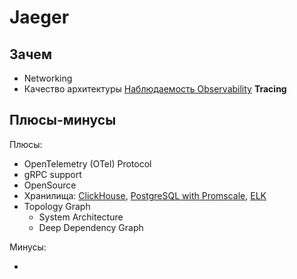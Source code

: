 # Jaeger

## Зачем

- Networking
- Качество архитектуры [Наблюдаемость Observability](../../arch/ability/observability.md) __Tracing__

## Плюсы-минусы

Плюсы:

- OpenTelemetry (OTel) Protocol
- gRPC support
- OpenSource
- Хранилища: [ClickHouse](../logging/clickhouse.md), [PostgreSQL with Promscale](../db/postgresql.md), [ELK](../monitoring/elk.md)
- Topology Graph
  - System Architecture
  - Deep Dependency Graph

Минусы:

- 